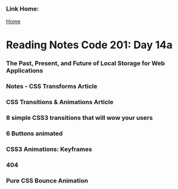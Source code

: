 ### Link Home:
[Home](README.md)

# Reading Notes Code 201: Day 14a

### The Past, Present, and Future of Local Storage for Web Applications


### Notes - CSS Transforms Article


### CSS Transitions & Animations Article


### 8 simple CSS3 transitions that will wow your users


### 6 Buttons animated


### CSS3 Animations: Keyframes

### 404

### Pure CSS Bounce Animation
